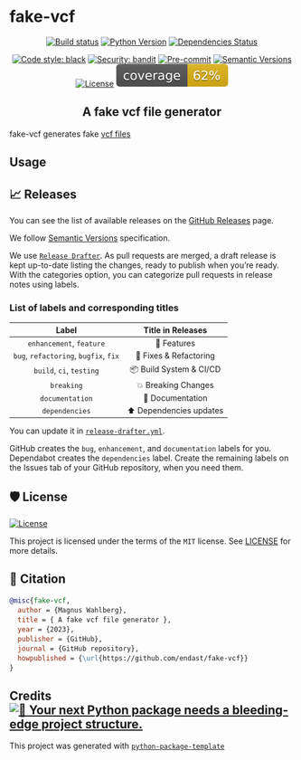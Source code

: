 # fake-vcf

<div align="center">

[![Build status](https://github.com/endast/fake-vcf/workflows/build/badge.svg?branch=master&event=push)](https://github.com/endast/fake-vcf/actions?query=workflow%3Abuild)
[![Python Version](https://img.shields.io/pypi/pyversions/fake-vcf.svg)](https://pypi.org/project/fake-vcf/)
[![Dependencies Status](https://img.shields.io/badge/dependencies-up%20to%20date-brightgreen.svg)](https://github.com/endast/fake-vcf/pulls?utf8=%E2%9C%93&q=is%3Apr%20author%3Aapp%2Fdependabot)

[![Code style: black](https://img.shields.io/badge/code%20style-black-000000.svg)](https://github.com/psf/black)
[![Security: bandit](https://img.shields.io/badge/security-bandit-green.svg)](https://github.com/PyCQA/bandit)
[![Pre-commit](https://img.shields.io/badge/pre--commit-enabled-brightgreen?logo=pre-commit&logoColor=white)](https://github.com/endast/fake-vcf/blob/main/.pre-commit-config.yaml)
[![Semantic Versions](https://img.shields.io/badge/%20%20%F0%9F%93%A6%F0%9F%9A%80-semantic--versions-e10079.svg)](https://github.com/endast/fake-vcf/releases)
[![License](https://img.shields.io/github/license/fake_vcf/fake-vcf)](https://github.com/endast/fake-vcf/blob/main/LICENSE)
![Coverage Report](assets/images/coverage.svg)

## A fake vcf file generator



</div>

fake-vcf generates fake [vcf files](https://en.wikipedia.org/wiki/Variant_Call_Format)


## Usage




## 📈 Releases

You can see the list of available releases on the [GitHub Releases](https://github.com/endast/fake-vcf/releases) page.

We follow [Semantic Versions](https://semver.org/) specification.

We use [`Release Drafter`](https://github.com/marketplace/actions/release-drafter). As pull requests are merged, a draft
release is kept up-to-date listing the changes, ready to publish when you’re ready. With the categories option, you can
categorize pull requests in release notes using labels.

### List of labels and corresponding titles

|               **Label**               |  **Title in Releases**  |
|:-------------------------------------:|:-----------------------:|
|       `enhancement`, `feature`        |       🚀 Features       |
| `bug`, `refactoring`, `bugfix`, `fix` | 🔧 Fixes & Refactoring  |
|       `build`, `ci`, `testing`        | 📦 Build System & CI/CD |
|              `breaking`               |   💥 Breaking Changes   |
|            `documentation`            |    📝 Documentation     |
|            `dependencies`             | ⬆️ Dependencies updates |

You can update it
in [`release-drafter.yml`](https://github.com/endast/fake-vcf/blob/main/.github/release-drafter.yml).

GitHub creates the `bug`, `enhancement`, and `documentation` labels for you. Dependabot creates the `dependencies`
label. Create the remaining labels on the Issues tab of your GitHub repository, when you need them.

## 🛡 License

[![License](https://img.shields.io/github/license/endast/fake-vcf)](https://github.com/endast/fake-vcf/blob/main/LICENSE)

This project is licensed under the terms of the `MIT` license.
See [LICENSE](https://github.com/endast/fake-vcf/blob/main/LICENSE) for more details.

## 📃 Citation

```bibtex
@misc{fake-vcf,
  author = {Magnus Wahlberg},
  title = { A fake vcf file generator },
  year = {2023},
  publisher = {GitHub},
  journal = {GitHub repository},
  howpublished = {\url{https://github.com/endast/fake-vcf}}
}
```

## Credits [![🚀 Your next Python package needs a bleeding-edge project structure.](https://img.shields.io/badge/python--package--template-%F0%9F%9A%80-brightgreen)](https://github.com/TezRomacH/python-package-template)

This project was generated with [`python-package-template`](https://github.com/TezRomacH/python-package-template)
